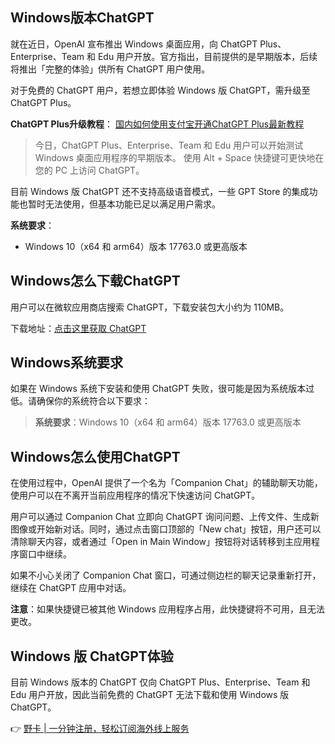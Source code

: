 ## Windows版本ChatGPT

就在近日，OpenAI 宣布推出 Windows 桌面应用，向 ChatGPT Plus、Enterprise、Team 和 Edu 用户开放。官方指出，目前提供的是早期版本，后续将推出「完整的体验」供所有 ChatGPT 用户使用。

对于免费的 ChatGPT 用户，若想立即体验 Windows 版 ChatGPT，需升级至 ChatGPT Plus。

**ChatGPT Plus升级教程**： [国内如何使用支付宝开通ChatGPT Plus最新教程](https://bit.ly/bewildcard)

> 今日，ChatGPT Plus、Enterprise、Team 和 Edu 用户可以开始测试 Windows 桌面应用程序的早期版本。
> 使用 Alt + Space 快捷键可更快地在您的 PC 上访问 ChatGPT。

目前 Windows 版 ChatGPT 还不支持高级语音模式，一些 GPT Store 的集成功能也暂时无法使用，但基本功能已足以满足用户需求。

**系统要求**：  
- Windows 10（x64 和 arm64）版本 17763.0 或更高版本

## Windows怎么下载ChatGPT

用户可以在微软应用商店搜索 ChatGPT，下载安装包大小约为 110MB。

下载地址：[点击这里获取 ChatGPT](https://bit.ly/bewildcard)

## Windows系统要求

如果在 Windows 系统下安装和使用 ChatGPT 失败，很可能是因为系统版本过低。请确保你的系统符合以下要求：

> **系统要求**：Windows 10（x64 和 arm64）版本 17763.0 或更高版本

## Windows怎么使用ChatGPT

在使用过程中，OpenAI 提供了一个名为「Companion Chat」的辅助聊天功能，使用户可以在不离开当前应用程序的情况下快速访问 ChatGPT。

用户可以通过 Companion Chat 立即向 ChatGPT 询问问题、上传文件、生成新图像或开始新对话。同时，通过点击窗口顶部的「New chat」按钮，用户还可以清除聊天内容，或者通过「Open in Main Window」按钮将对话转移到主应用程序窗口中继续。

如果不小心关闭了 Companion Chat 窗口，可通过侧边栏的聊天记录重新打开，继续在 ChatGPT 应用中对话。

**注意**：如果快捷键已被其他 Windows 应用程序占用，此快捷键将不可用，且无法更改。

## Windows 版 ChatGPT体验

目前 Windows 版本的 ChatGPT 仅向 ChatGPT Plus、Enterprise、Team 和 Edu 用户开放，因此当前免费的 ChatGPT 无法下载和使用 Windows 版 ChatGPT。

👉 [野卡 | 一分钟注册，轻松订阅海外线上服务](https://bit.ly/bewildcard)